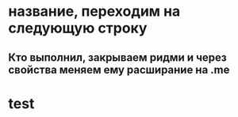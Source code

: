 # название, переходим на следующую строку 
## Кто выполнил, закрываем ридми и через свойства меняем ему расширание на .me
# test
